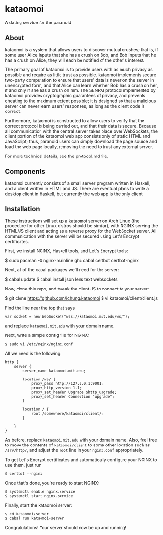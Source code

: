 # kataomoi

A dating service for the paranoid

## About

kataomoi is a system that allows users to discover mutual crushes;
that is, if some user Alice inputs that she has a crush on Bob, and
Bob inputs that he has a crush on Alice, they will each be notified
of the other's interest.

The primary goal of kataomoi is to provide users with as much privacy
as possible and require as little trust as possible. kataomoi
implements secure two-party computation to ensure that users' data is
never on the server in unencrypted form, and that Alice can learn
whether Bob has a crush on her, if and only if she has a crush on
him. The SENPAI protocol implemented by kataomoi provides
cryptographic guarantees of privacy, and prevents cheating to the
maximum extent possible; it is designed so that a malicious server can
never learn users' responses, as long as the client code is correct.

Furthermore, kataomoi is constructed to allow users to verify that the
correct protocol is being carried out, and that their data is
secure. Because all communication with the central server takes place
over WebSockets, the client portion of the kataomoi web app consists
only of static HTML and JavaScript; thus, paranoid users can simply
download the page source and load the web page locally, removing the
need to trust any external server.

For more technical details, see the protocol.md file.

## Components

kataomoi currently consists of a small server program written in
Haskell, and a client written in HTML and JS. There are eventual plans
to write a desktop client in Haskell, but currently the web app is the
only client.

## Installation

These instructions will set up a kataomoi server on Arch Linux (the
procedure for other Linux distros should be similar), with NGINX
serving the HTML/JS client and acting as a reverse proxy for the
WebSocket server. All communication with the server will be secured
using Let's Encrypt certificates.

First, we install NGINX, Haskell tools, and Let's Encrypt tools:

   $ sudo pacman -S nginx-mainline ghc cabal certbot certbot-nginx

Next, all of the cabal packages we'll need for the server:

   $ cabal update
   $ cabal install json lens text websockets

Now, clone this repo, and tweak the client JS to connect to your
server:

   $ git clone https://github.com/ichung/kataomoi
   $ vi kataomoi/client/client.js

Find the line near the top that says

    var socket = new WebSocket("wss://kataomoi.mit.edu/ws/");

and replace `kataomoi.mit.edu` with your domain name.

Next, write a simple config file for NGINX:

    $ sudo vi /etc/nginx/nginx.conf

All we need is the following:

    http {
        server {
            server_name kataomoi.mit.edu;
    
            location /ws/ {
                proxy_pass http://127.0.0.1:9001;
                proxy_http_version 1.1;
                proxy_set_header Upgrade $http_upgrade;
                proxy_set_header Connection "upgrade";
            }
    
            location / {
                root /somewhere/kataomoi/client/;
            }
    
        }
    }

As before, replace `kataomoi.mit.edu` with your domain name. Also,
feel free to move the contents of `kataomoi/client` to some other
location such as `/srv/http/`, and adjust the `root` line in your
`nginx.conf` appropriately.

To get Let's Encrypt certificates and automatically configure your
NGINX to use them, just run

    $ certbot --nginx

Once that's done, you're ready to start NGINX:

    $ systemctl enable nginx.service
    $ systemctl start nginx.service

Finally, start the kataomoi server:

    $ cd kataomoi/server
    $ cabal run kataomoi-server

Congratulations! Your server should now be up and running!
